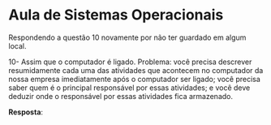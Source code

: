 # Aula de Sistemas Operacionais

Respondendo a questão 10 novamente por não ter guardado em algum local.

10- Assim que o computador é ligado. Problema: você precisa descrever resumidamente cada uma das atividades que acontecem no computador da nossa empresa imediatamente após o computador ser ligado; você precisa saber quem é o principal responsável por essas atividades; e você deve deduzir onde o responsável por essas atividades fica armazenado.

**Resposta**:
